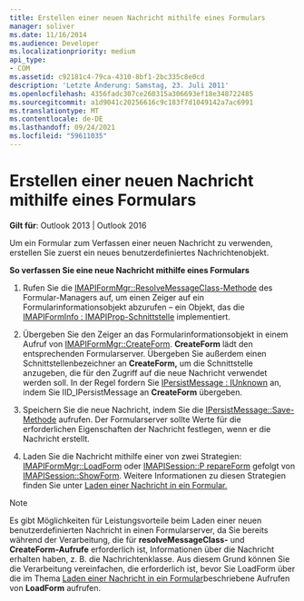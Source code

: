 ```yaml
---
title: Erstellen einer neuen Nachricht mithilfe eines Formulars
manager: soliver
ms.date: 11/16/2014
ms.audience: Developer
ms.localizationpriority: medium
api_type:
- COM
ms.assetid: c92181c4-79ca-4310-8bf1-2bc335c8e0cd
description: 'Letzte Änderung: Samstag, 23. Juli 2011'
ms.openlocfilehash: 4356fadc307ce260315a306693ef18e348722485
ms.sourcegitcommit: a1d9041c20256616c9c183f7d1049142a7ac6991
ms.translationtype: MT
ms.contentlocale: de-DE
ms.lasthandoff: 09/24/2021
ms.locfileid: "59611035"
---
```

# <a name="composing-a-new-message-by-using-a-form"></a>Erstellen einer neuen Nachricht mithilfe eines Formulars

  
  
**Gilt für**: Outlook 2013 | Outlook 2016 
  
Um ein Formular zum Verfassen einer neuen Nachricht zu verwenden, erstellen Sie zuerst ein neues benutzerdefiniertes Nachrichtenobjekt.
  
 **So verfassen Sie eine neue Nachricht mithilfe eines Formulars**
  
1. Rufen Sie die [IMAPIFormMgr::ResolveMessageClass-Methode](imapiformmgr-resolvemessageclass.md) des Formular-Managers auf, um einen Zeiger auf ein Formularinformationsobjekt abzurufen – ein Objekt, das die [IMAPIFormInfo : IMAPIProp-Schnittstelle](imapiforminfoimapiprop.md) implementiert. 
    
2. Übergeben Sie den Zeiger an das Formularinformationsobjekt in einem Aufruf von [IMAPIFormMgr::CreateForm](imapiformmgr-createform.md). **CreateForm** lädt den entsprechenden Formularserver. Übergeben Sie außerdem einen Schnittstellenbezeichner an **CreateForm,** um die Schnittstelle anzugeben, die für den Zugriff auf die neue Nachricht verwendet werden soll. In der Regel fordern Sie [IPersistMessage : IUnknown](ipersistmessageiunknown.md) an, indem Sie IID_IPersistMessage an **CreateForm** übergeben.
    
3. Speichern Sie die neue Nachricht, indem Sie die [IPersistMessage::Save-Methode](ipersistmessage-save.md) aufrufen. Der Formularserver sollte Werte für die erforderlichen Eigenschaften der Nachricht festlegen, wenn er die Nachricht erstellt. 
    
4. Laden Sie die Nachricht mithilfe einer von zwei Strategien: [IMAPIFormMgr::LoadForm](imapiformmgr-loadform.md) oder [IMAPISession::P repareForm](imapisession-prepareform.md) gefolgt von [IMAPISession::ShowForm](imapisession-showform.md). Weitere Informationen zu diesen Strategien finden Sie unter [Laden einer Nachricht in ein Formular.](loading-a-message-into-a-form.md)
    
> [!NOTE]
> Es gibt Möglichkeiten für Leistungsvorteile beim Laden einer neuen benutzerdefinierten Nachricht in einen Formularserver, da Sie bereits während der Verarbeitung, die für **resolveMessageClass-** und **CreateForm-Aufrufe** erforderlich ist, Informationen über die Nachricht erhalten haben, z. B. die Nachrichtenklasse. Aus diesem Grund können Sie die Verarbeitung vereinfachen, die erforderlich ist, bevor Sie LoadForm über die im Thema [Laden einer Nachricht in ein Formular](loading-a-message-into-a-form.md)beschriebene Aufrufen von **LoadForm** aufrufen. 
  

